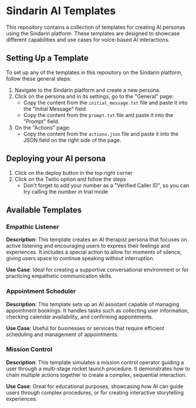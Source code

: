 # Sindarin AI Templates

This repository contains a collection of templates for creating AI personas using the Sindarin platform. These templates are designed to showcase different capabilities and use cases for voice-based AI interactions.

## Setting Up a Template

To set up any of the templates in this repository on the Sindarin platform, follow these general steps:

1. Navigate to the Sindarin platform and create a new persona.
2. Click on the persona and in its settings, go to the "General" page:
   - Copy the content from the `initial_message.txt` file and paste it into the "Initial Message" field.
   - Copy the content from the `prompt.txt` file and paste it into the "Prompt" field.
3. On the "Actions" page:
   - Copy the content from the `actions.json` file and paste it into the JSON field on the right side of the page.

## Deploying your AI persona
1. Click on the deploy button in the top right corner
2. Click on the Twilio option and follow the steps 
   - Don't forget to add your number as a "Verified Caller ID", so you can try calling the number in trial mode

## Available Templates

### Empathic Listener

**Description**: This template creates an AI therapist persona that focuses on active listening and encouraging users to express their feelings and experiences. It includes a special action to allow for moments of silence, giving users space to continue speaking without interruption.

**Use Case**: Ideal for creating a supportive conversational environment or for practicing empathetic communication skills.

### Appointment Scheduler

**Description**: This template sets up an AI assistant capable of managing appointment bookings. It handles tasks such as collecting user information, checking calendar availability, and confirming appointments.

**Use Case**: Useful for businesses or services that require efficient scheduling and management of appointments.

### Mission Control

**Description**: This template simulates a mission control operator guiding a user through a multi-stage rocket launch procedure. It demonstrates how to chain multiple actions together to create a complex, sequential interaction.

**Use Case**: Great for educational purposes, showcasing how AI can guide users through complex procedures, or for creating interactive storytelling experiences.